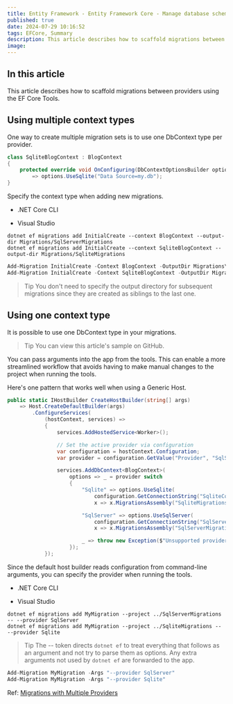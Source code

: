 ```yaml
---
title: Entity Framework - Entity Framework Core - Manage database schemas - Migrations - Multiple providers
published: true
date: 2024-07-29 10:16:52
tags: EFCore, Summary
description: This article describes how to scaffold migrations between providers using the EF Core Tools.
image:
---
```


## In this article

This article describes how to scaffold migrations between providers using the EF Core Tools.

## Using multiple context types

One way to create multiple migration sets is to use one DbContext type per provider.

```csharp
class SqliteBlogContext : BlogContext
{
    protected override void OnConfiguring(DbContextOptionsBuilder options)
        => options.UseSqlite("Data Source=my.db");
}
```

Specify the context type when adding new migrations.

 - .NET Core CLI

 - Visual Studio

```dotnetcli
dotnet ef migrations add InitialCreate --context BlogContext --output-dir Migrations/SqlServerMigrations
dotnet ef migrations add InitialCreate --context SqliteBlogContext --output-dir Migrations/SqliteMigrations
```

```powershell
Add-Migration InitialCreate -Context BlogContext -OutputDir Migrations\SqlServerMigrations
Add-Migration InitialCreate -Context SqliteBlogContext -OutputDir Migrations\SqliteMigrations
```

> Tip
You don't need to specify the output directory for subsequent migrations since they are created as siblings to the
last one.

## Using one context type

It is possible to use one DbContext type in your migrations.

> Tip
You can view this article's sample on GitHub.

You can pass arguments into the app from the tools. This can enable a more streamlined workflow that avoids having to make manual changes to the project when running the tools.

Here's one pattern that works well when using a Generic Host.

```csharp
public static IHostBuilder CreateHostBuilder(string[] args)
    => Host.CreateDefaultBuilder(args)
        .ConfigureServices(
            (hostContext, services) =>
            {
                services.AddHostedService<Worker>();

                // Set the active provider via configuration
                var configuration = hostContext.Configuration;
                var provider = configuration.GetValue("Provider", "SqlServer");

                services.AddDbContext<BlogContext>(
                    options => _ = provider switch
                    {
                        "Sqlite" => options.UseSqlite(
                            configuration.GetConnectionString("SqliteConnection"),
                            x => x.MigrationsAssembly("SqliteMigrations")),

                        "SqlServer" => options.UseSqlServer(
                            configuration.GetConnectionString("SqlServerConnection"),
                            x => x.MigrationsAssembly("SqlServerMigrations")),

                        _ => throw new Exception($"Unsupported provider: {provider}")
                    });
            });
```

Since the default host builder reads configuration from command-line arguments, you can specify the provider when running the tools.

 - .NET Core CLI

 - Visual Studio

```dotnetcli
dotnet ef migrations add MyMigration --project ../SqlServerMigrations -- --provider SqlServer
dotnet ef migrations add MyMigration --project ../SqliteMigrations -- --provider Sqlite
```

> Tip
The -- token directs ```dotnet ef``` to treat everything that follows as an argument and not try to parse them as options. Any extra arguments not used by ```dotnet ef``` are forwarded to the app.

```powershell
Add-Migration MyMigration -Args "--provider SqlServer"
Add-Migration MyMigration -Args "--provider Sqlite"
```

Ref: [Migrations with Multiple Providers](https://learn.microsoft.com/en-us/ef/core/managing-schemas/migrations/providers)